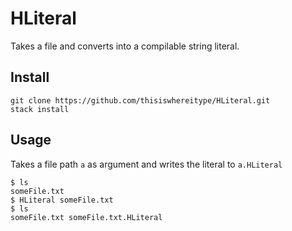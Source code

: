 # HLiteral
Takes a file and converts into a compilable string literal.

## Install
```
git clone https://github.com/thisiswhereitype/HLiteral.git
stack install
```
## Usage
Takes a file path `a` as argument and writes the literal to `a.HLiteral`
```
$ ls
someFile.txt
$ HLiteral someFile.txt
$ ls
someFile.txt someFile.txt.HLiteral
```
